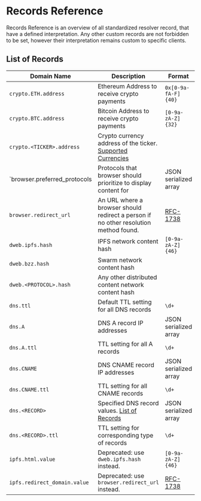 <!-- vim: set nowrap: -->

# Records Reference

Records Reference is an overview of all standardized resolver record, that have a defined interpretation.
Any other custom records are not forbidden to be set, however their interpretation remains custom to specific clients.

## List of Records

| Domain Name                   | Description                                                                                                    | Format                                           | Example                                          | Docs                                      |
|-------------------------------|----------------------------------------------------------------------------------------------------------------|--------------------------------------------------|--------------------------------------------------|-------------------------------------------|
| `crypto.ETH.address`          | Ethereum Address to receive crypto payments                                                                    | `0x[0-9a-fA-F]{40}`                              | `0x0f4a10a4f46c288cea365fcf45cccf0e9d901b94`     | [Link](./ARCHITECTURE.md#crypto-payments) |
| `crypto.BTC.address`          | Bitcoin Address to receive crypto payments                                                                     | `[0-9a-zA-Z]{32}`                                | `1Nb7Mt1EqUqxxrAdmefUovS7aTgMUf2A6m`             | [Link](./ARCHITECTURE.md#crypto-payments) |
| `crypto.<TICKER>.address`     | Crypto currency address of the ticker. [Supported Currencies](https://github.com/crypti/cryptocurrencies)      |                                                  |                                                  | [Link](./ARCHITECTURE.md#crypto-payments) |
| `browser.preferred_protocols  | Protocols that browser should prioritize to display content for                                                | JSON serialized array                            | `["ipfs","http"]`                                | [Link](./BROWSER_RESOLUTION_HOWTO.md)     |
| `browser.redirect_url`        | An URL where a browser should redirect a person if no other resolution method found.                           | [RFC-1738](https://tools.ietf.org/html/rfc1738)  | `http://example.com/home.html`                   | [Link](./BROWSER_RESOLUTION_HOWTO.md)     |
| `dweb.ipfs.hash`              | IPFS network content hash                                                                                      | `[0-9a-zA-Z]{46}`                                | `QmVaAtQbi3EtsfpKoLzALm6vXphdi2KjMgxEDKeGg6wHvK` | [Link](./BROWSER_RESOLUTION_HOWTO.md)     |
| `dweb.bzz.hash`               | Swarm network content hash                                                                                     |                                                  | <!-- TODO -->                                    | [Link](./BROWSER_RESOLUTION_HOWTO.md)     |
| `dweb.<PROTOCOL>.hash`        | Any other distributed content network content hash                                                             |                                                  |                                                  | [Link](./BROWSER_RESOLUTION_HOWTO.md)     |
| `dns.ttl`                     | Default TTL setting for all DNS records                                                                        | `\d+`                                            | `128`                                            | [Link](./ARCHITECTURE.md#dns-records)     |
| `dns.A`                       | DNS A record IP addresses                                                                                      | JSON serialized array                            | `["10.0.0.1","10.0.0.2"]`                        | [Link](./ARCHITECTURE.md#dns-records)     |
| `dns.A.ttl`                   | TTL setting for all A records                                                                                  | `\d+`                                            | `128`                                            | [Link](./ARCHITECTURE.md#dns-records)     |
| `dns.CNAME`                   | DNS CNAME record IP addresses                                                                                  | JSON serialized array                            | `["example.com."]`                               | [Link](./ARCHITECTURE.md#dns-records)     |
| `dns.CNAME.ttl`               | TTL setting for all CNAME records                                                                              | `\d+`                                            | `128`                                            | [Link](./ARCHITECTURE.md#dns-records)     |
| `dns.<RECORD>`                | Specified DNS record values. [List of Records](https://en.wikipedia.org/wiki/List_of_DNS_record_types)         | JSON serialized array                            |                                                  | [Link](./ARCHITECTURE.md#dns-records)     |
| `dns.<RECORD>.ttl`            | TTL setting for corresponding type of records                                                                  | `\d+`                                            | `164`                                            | [Link](./ARCHITECTURE.md#dns-records)     |
| `ipfs.html.value`             | Deprecated: use `dweb.ipfs.hash` instead.                                                                      | `[0-9a-zA-Z]{46}`                                | `QmVaAtQbi3EtsfpKoLzALm6vXphdi2KjMgxEDKeGg6wHvK` | [Link](./BROWSER_RESOLUTION_HOWTO.md)     |
| `ipfs.redirect_domain.value`  | Deprecated: use `browser.redirect_url` instead.                                                                | [RFC-1738](https://tools.ietf.org/html/rfc1738)  | `http://example.com/home.html`                   | [Link](./BROWSER_RESOLUTION_HOWTO.md)     |
